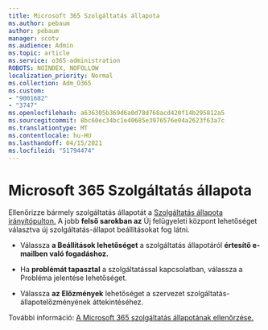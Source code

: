 ```yaml
---
title: Microsoft 365 Szolgáltatás állapota
ms.author: pebaum
author: pebaum
manager: scotv
ms.audience: Admin
ms.topic: article
ms.service: o365-administration
ROBOTS: NOINDEX, NOFOLLOW
localization_priority: Normal
ms.collection: Adm_O365
ms.custom:
- "9001682"
- "3747"
ms.openlocfilehash: a636305b369d6a0d78d768acd420f14b295812a5
ms.sourcegitcommit: 8bc60ec34bc1e40685e3976576e04a2623f63a7c
ms.translationtype: MT
ms.contentlocale: hu-HU
ms.lasthandoff: 04/15/2021
ms.locfileid: "51794474"
---
```

# <a name="microsoft-365-service-health"></a>Microsoft 365 Szolgáltatás állapota


Ellenőrizze bármely szolgáltatás állapotát a [Szolgáltatás állapota irányítópulton.](https://admin.microsoft.com/Adminportal/Home?source=applauncher#/servicehealth) A jobb **felső sarokban az** Új felügyeleti központ lehetőséget választva új szolgáltatás-állapot beállításokat fog látni.

- Válassza **a Beállítások lehetőséget** a szolgáltatás állapotáról **értesítő e-mailben való fogadáshoz.**

- Ha **problémát tapasztal** a szolgáltatással kapcsolatban, válassza a Probléma jelentése lehetőséget.

- Válassza **az Előzmények** lehetőséget a szervezet szolgáltatás-állapotelőzményének áttekintéséhez. 

További információ: [A Microsoft 365 szolgáltatás állapotának ellenőrzése.](https://docs.microsoft.com/office365/enterprise/view-service-health) 